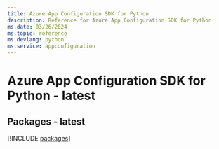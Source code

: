 ```yaml
---
title: Azure App Configuration SDK for Python
description: Reference for Azure App Configuration SDK for Python
ms.date: 03/26/2024
ms.topic: reference
ms.devlang: python
ms.service: appconfiguration
---
```

# Azure App Configuration SDK for Python - latest
## Packages - latest
[!INCLUDE [packages](app-configuration-index.md)]